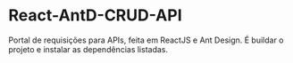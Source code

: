 # React-AntD-CRUD-API
Portal de requisições para APIs, feita em ReactJS e Ant Design.
É buildar o projeto e instalar as dependências listadas.
